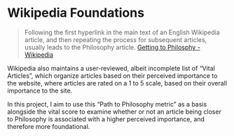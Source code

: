 # Wikipedia Foundations

> Following the first hyperlink in the main text of an English Wikipedia article, and then repeating the process for subsequent articles, usually leads to the Philosophy article. [Getting to Philosphy - Wikipedia](https://en.wikipedia.org/wiki/Wikipedia:Getting_to_Philosophy)

Wikipedia also maintains  a user-reviewed, albeit incomplete list of “Vital Articles”, which organize articles based on their perceived importance to the website, where articles are rated on a 1 to 5 scale, based on their overall importance to the site.

In this project, I aim to use this “Path to Philosophy metric” as a basis alongside the vital score to examine whether or not an article being closer to Philosophy is associated with a higher perceived importance, and therefore more foundational. 

